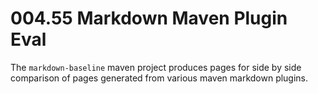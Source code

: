 004.55 Markdown Maven Plugin Eval
=================================

The `markdown-baseline` maven project produces pages for side by side comparison of pages generated from various maven markdown plugins.



